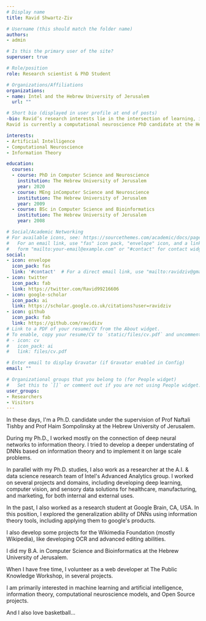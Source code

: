 ```yaml
---
# Display name
title: Ravid Shwartz-Ziv

# Username (this should match the folder name)
authors:
- admin

# Is this the primary user of the site?
superuser: true

# Role/position
role: Research scientist & PhD Student

# Organizations/Affiliations
organizations:
- name: Intel and the Hebrew University of Jerusalem
  url: ""

# Short bio (displayed in user profile at end of posts)
-bio: Ravid’s research interests lie in the intersection of learning, information and optimization in deep neural networks. Ravid’s main focus is exploring learning via information for both artificial and biological neural network.
Ravid is currently a computational neuroscience PhD candidate at the Hebrew University of Jerusalem at the Machine Learning Lab under the supervision of Prof. Tali Tishby. Ravid received both his B.A and his M.Sc degrees from the Hebrew University of Jerusalem.

interests:
- Artificial Intelligence
- Computational Neuroscience
- Information Theory

education:
  courses:
  - course: PhD in Computer Science and Neuroscience
    institution: The Hebrew University of Jerusalem
    year: 2020
  - course: MEng inComputer Science and Neuroscience
    institution: The Hebrew University of Jerusalem
    year: 2009
  - course: BSc in Computer Science and Bioinformatics
    institution: The Hebrew University of Jerusalem
    year: 2008

# Social/Academic Networking
# For available icons, see: https://sourcethemes.com/academic/docs/page-builder/#icons
#   For an email link, use "fas" icon pack, "envelope" icon, and a link in the
#   form "mailto:your-email@example.com" or "#contact" for contact widget.
social:
- icon: envelope
  icon_pack: fas
  link: '#contact'  # For a direct email link, use "mailto:ravidziv@gmail.com".
- icon: twitter
  icon_pack: fab
  link: https://twitter.com/Ravid99216606
- icon: google-scholar
  icon_pack: ai
  link: https://scholar.google.co.uk/citations?user=ravidziv
- icon: github
  icon_pack: fab
  link: https://github.com/ravidizv
# Link to a PDF of your resume/CV from the About widget.
# To enable, copy your resume/CV to `static/files/cv.pdf` and uncomment the lines below.
# - icon: cv
#   icon_pack: ai
#   link: files/cv.pdf

# Enter email to display Gravatar (if Gravatar enabled in Config)
email: ""

# Organizational groups that you belong to (for People widget)
#   Set this to `[]` or comment out if you are not using People widget.
user_groups:
- Researchers
- Visitors
---
```



 In these days, I'm a Ph.D. candidate under the supervision of Prof Naftali Tishby and Prof Haim Sompolinsky at the Hebrew University of Jerusalem.

During my Ph.D., I worked mostly on the connection of deep neural networks to information theory. I tried to develop a deeper understating of DNNs based on information theory and to implement it on large scale problems.

In parallel with my Ph.D. studies, I also work as a researcher at the A.I. & data science research team of Intel's Advanced Analytics group. I worked on several projects and domains, including developing deep learning, computer vision, and sensory data solutions for healthcare, manufacturing, and marketing, for both internal and external uses.

In the past, I also worked as a research student at Google Brain, CA, USA. In this position, I explored the generalization ability of DNNs using information theory tools, including applying them to google's products.

I also develop some projects for the Wikimedia Foundation (mostly Wikipedia), like developing OCR and advanced editing abilities.

I did my B.A. in Computer Science and Bioinformatics at the Hebrew University of Jerusalem.

When I have free time, I volunteer as a web developer at The Public Knowledge Workshop, in several projects.

I am primarily interested in machine learning and artificial intelligence, information theory, computational neuroscience models, and Open Source projects.

And I also love basketball... 
